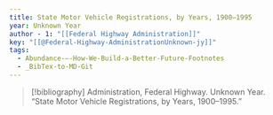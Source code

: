 ```yaml
---
title: State Motor Vehicle Registrations, by Years, 1900–1995
year: Unknown Year
author - 1: "[[Federal Highway Administration]]"
key: "[[@Federal-Highway-AdministrationUnknown-jy]]"
tags:
  - Abundance-–-How-We-Build-a-Better-Future-Footnotes
  - _BibTex-to-MD-Git
---
```


> [!bibliography]
> Administration, Federal Highway. Unknown Year. “State Motor Vehicle Registrations, by Years, 1900–1995.”